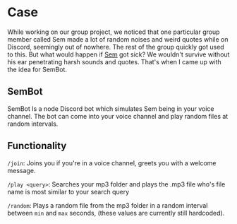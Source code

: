 # Case
While working on our group project, we noticed that one particular group member called Sem made a lot of random noises and weird quotes while on Discord,
seemingly out of nowhere. The rest of the group quickly got used to this. But what would happen if [Sem](https://github.com/Semm6) got sick? We wouldn't survive without his ear penetrating harsh sounds and quotes.
That's when I came up with the idea for SemBot.

## SemBot
SemBot Is a node Discord bot which simulates Sem being in your voice channel. The bot can come into your voice channel and play random files at random intervals.

## Functionality

`/join`: Joins you if you're in a voice channel, greets you with a welcome message.

`/play <query>`: Searches your mp3 folder and plays the .mp3 file who's file name is most similar to your search query

`/random`:  Plays a random file from the mp3 folder in a random interval between `min` and `max` seconds, (these values are currently still hardcoded).
